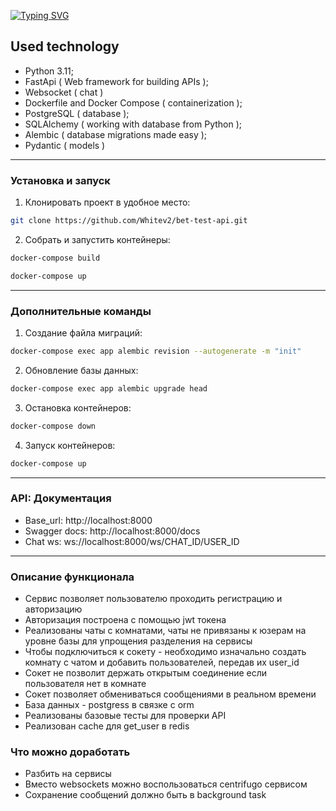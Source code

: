 

[![Typing SVG](https://readme-typing-svg.herokuapp.com?font=Fira+Code&size=40&pause=1000&color=373737&background=91C5F4&center=true&vCenter=true&multiline=true&width=1080&height=80&lines=The+websocket+chat)](https://git.io/typing-svg)

## Used technology
- Python 3.11;
- FastApi ( Web framework for building APIs );
- Websocket ( chat )
- Dockerfile and Docker Compose ( containerization );
- PostgreSQL ( database );
- SQLAlchemy ( working with database from Python );
- Alembic ( database migrations made easy );
- Pydantic ( models )

<hr/>


### Установка и запуск

1. Клонировать проект в удобное место:

```sh
git clone https://github.com/Whitev2/bet-test-api.git
```

2. Собрать и запустить контейнеры:
```sh
docker-compose build
```
```sh
docker-compose up
```
<hr/>

### Дополнительные команды


1. Создание файла миграций:
```sh
docker-compose exec app alembic revision --autogenerate -m "init"
```

2. Обновление базы данных:
```sh
docker-compose exec app alembic upgrade head
```

3. Остановка контейнеров:
```sh
docker-compose down
```

4. Запуск контейнеров:
```sh
docker-compose up
```

<hr/>

### API: Документация

- Base_url: http://localhost:8000
- Swagger docs: http://localhost:8000/docs
- Chat ws: ws://localhost:8000/ws/CHAT_ID/USER_ID




<hr/>

### Описание функционала
- Сервис позволяет пользователю проходить регистрацию и авторизацию
- Авторизация построена с помощью jwt токена
- Реализованы чаты с комнатами, чаты не привязаны к юзерам на уровне базы для упрощения разделения на сервисы
- Чтобы подключиться к сокету - необходимо изначально создать комнату с чатом и добавить пользователей, передав их user_id
- Сокет не позволит держать открытым соединение если пользователя нет в комнате
- Сокет позволяет обмениваться сообщениями в реальном времени
- База данных - postgress в связке с orm
- Реализованы базовые тесты для проверки API
- Реализован cache для get_user в redis

### Что можно доработать
- Разбить на сервисы
- Вместо websockets можно воспользоваться centrifugo сервисом
- Сохранение сообщений должно быть в background task
















